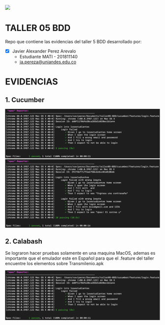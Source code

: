 ![](https://raw.github.com/japereza/taller05-BDD/master/src/common/images/logo-uniandes.png)

# TALLER 05 BDD

Repo que contiene las evidencias del taller 5 BDD desarrollado por:

- [x] Javier Alexander Perez Arevalo
    - Estudiante MATI - 201811140
    - ja.pereza@uniandes.edu.co

# EVIDENCIAS

## 1. Cucumber

<img src="src/common/images/Cucumber.png?raw=true">

<img src="src/common/images/Cucumber-Outline.png?raw=true">

## 2. Calabash

Se lograron hacer pruebas solamente en una maquina MacOS, ademas es importante que el emulador este en Español para que el .feature del taller encuentre los elementos sobre Transmilenio.apk

<img src="src/common/images/Cucumber.png?raw=true">


